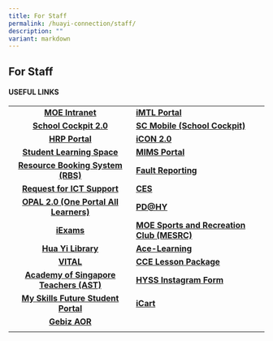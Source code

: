 ```yaml
---
title: For Staff
permalink: /huayi-connection/staff/
description: ""
variant: markdown
---
```

## For Staff

#### USEFUL LINKS

|  |  |
|:---:|---|
| **[MOE Intranet](https://intranet.moe.gov.sg/Pages/Home.aspx)** |  **[iMTL Portal](https://imtl.moe.edu.sg/)** | **[test](www.huayisec.moe.edu.sg)** |
|  **[School Cockpit 2.0](https://schoolcockpit.moe.gov.sg/)** |  **[SC Mobile (School Cockpit)](https://scmobile.moe.edu.sg/)** |
|  **[HRP Portal](https://www.hrp.gov.sg/hrp/#/)** |  **[iCON 2.0](http://workspace.google.com/dashboard)** |
|  **[Student Learning Space](https://vle.learning.moe.edu.sg/login)** |  **[MIMS Portal](https://idp.mims.moe.gov.sg/nidp/saml2/sso)** |
|  **[Resource Booking System (RBS)](https://rbs.avero-tech.com/)** |  **[Fault Reporting](https://form.gov.sg/5df1bacf0c936b00190cbded)** |
|  **[Request for ICT Support](https://form.gov.sg/5dfb06ae2371120019bfe2ef)** |  **[CES](https://schools.gov.sg/owa)** |
|  **[OPAL 2.0 (One Portal All Learners)](https://www.opal2.moe.edu.sg/app/index.html)** |  **[PD@HY](https://sites.google.com/moe.edu.sg/pd-huayisecsch/home)** |
|  **[iExams](https://iexams.moe.gov.sg/xe/login.do)** |  **[MOE Sports and Recreation Club (MESRC)](https://www.mesrc.net/)** |
|  **[Hua Yi Library](https://schoolibrary.moe.edu.sg/huayisec/)** |  **[Ace-Learning](https://www.ace-learning.com/)** |
|  **[VITAL](https://www.vital.gov.sg/)** |  **[CCE Lesson Package](http://subjects.opal.moe.edu.sg/cce)** |
|  **[Academy of Singapore Teachers (AST)](https://academyofsingaporeteachers.moe.edu.sg/)** |  **[HYSS Instagram Form](https://docs.google.com/forms/d/e/1FAIpQLSeEBPk6PDZ_aS6fEE8JdQdmvQSba4GhfwrkBxwQ3ZEeHkxrjA/viewform)** |
|  **[My Skills Future Student Portal](https://www.myskillsfuture.gov.sg/content/student/en/secondary.html)** | **[iCart](https://intranet.moe.gov.sg/moeprocurement/Pages/iCart.aspx)** | 
| **[Gebiz AOR](https://www.gebiz.gov.sg/egov/index.html#)** | |
|  |  |